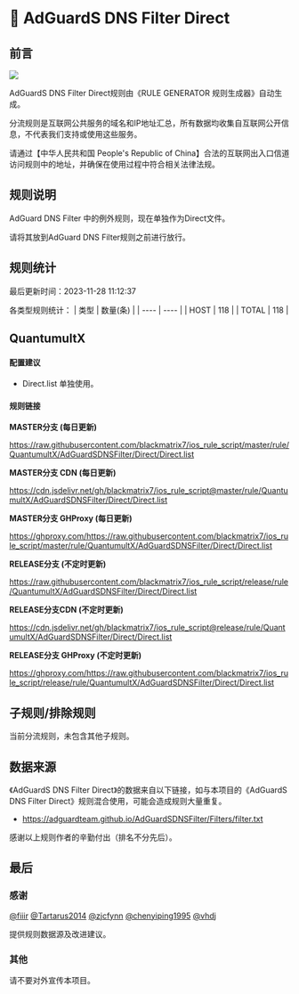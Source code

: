 # 🧸 AdGuardS DNS Filter Direct

## 前言

![](https://shields.io/badge/-移除重复规则-ff69b4) 

AdGuardS DNS Filter Direct规则由《RULE GENERATOR 规则生成器》自动生成。

分流规则是互联网公共服务的域名和IP地址汇总，所有数据均收集自互联网公开信息，不代表我们支持或使用这些服务。

请通过【中华人民共和国 People's Republic of China】合法的互联网出入口信道访问规则中的地址，并确保在使用过程中符合相关法律法规。

## 规则说明
AdGuard DNS Filter 中的例外规则，现在单独作为Direct文件。

请将其放到AdGuard DNS Filter规则之前进行放行。

## 规则统计

最后更新时间：2023-11-28 11:12:37

各类型规则统计：
| 类型 | 数量(条)  | 
| ---- | ----  |
| HOST | 118  | 
| TOTAL | 118  | 


## QuantumultX 

#### 配置建议
- Direct.list 单独使用。

#### 规则链接
**MASTER分支 (每日更新)**

https://raw.githubusercontent.com/blackmatrix7/ios_rule_script/master/rule/QuantumultX/AdGuardSDNSFilter/Direct/Direct.list

**MASTER分支 CDN (每日更新)**

https://cdn.jsdelivr.net/gh/blackmatrix7/ios_rule_script@master/rule/QuantumultX/AdGuardSDNSFilter/Direct/Direct.list

**MASTER分支 GHProxy (每日更新)**

https://ghproxy.com/https://raw.githubusercontent.com/blackmatrix7/ios_rule_script/master/rule/QuantumultX/AdGuardSDNSFilter/Direct/Direct.list

**RELEASE分支 (不定时更新)**

https://raw.githubusercontent.com/blackmatrix7/ios_rule_script/release/rule/QuantumultX/AdGuardSDNSFilter/Direct/Direct.list

**RELEASE分支CDN (不定时更新)**

https://cdn.jsdelivr.net/gh/blackmatrix7/ios_rule_script@release/rule/QuantumultX/AdGuardSDNSFilter/Direct/Direct.list

**RELEASE分支 GHProxy (不定时更新)**

https://ghproxy.com/https://raw.githubusercontent.com/blackmatrix7/ios_rule_script/release/rule/QuantumultX/AdGuardSDNSFilter/Direct/Direct.list

## 子规则/排除规则


当前分流规则，未包含其他子规则。

## 数据来源

《AdGuardS DNS Filter Direct》的数据来自以下链接，如与本项目的《AdGuardS DNS Filter Direct》规则混合使用，可能会造成规则大量重复。

- https://adguardteam.github.io/AdGuardSDNSFilter/Filters/filter.txt


感谢以上规则作者的辛勤付出（排名不分先后）。

## 最后

### 感谢

[@fiiir](https://github.com/fiiir) [@Tartarus2014](https://github.com/Tartarus2014) [@zjcfynn](https://github.com/zjcfynn) [@chenyiping1995](https://github.com/chenyiping1995) [@vhdj](https://github.com/vhdj)

提供规则数据源及改进建议。

### 其他

请不要对外宣传本项目。